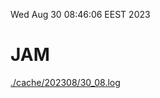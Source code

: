 Wed Aug 30 08:46:06 EEST 2023
# JAM
<a href='./cache/202308/30_08.log'>./cache/202308/30_08.log</a>
